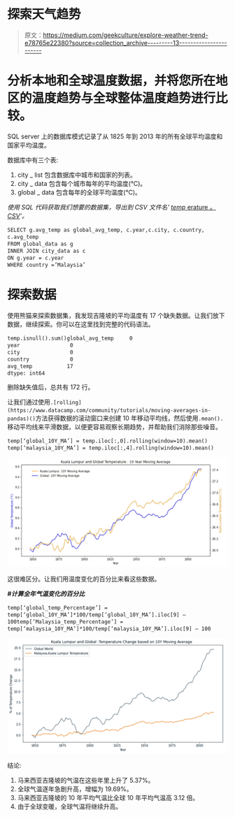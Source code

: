 # 探索天气趋势

> 原文：<https://medium.com/geekculture/explore-weather-trend-e78765e22380?source=collection_archive---------13----------------------->

# 分析本地和全球温度数据，并将您所在地区的温度趋势与全球整体温度趋势进行比较。

SQL server 上的数据库模式记录了从 1825 年到 2013 年的所有全球平均温度和国家平均温度。

数据库中有三个表:

1.  city _ list 包含数据库中城市和国家的列表。
2.  city _ data 包含每个城市每年的平均温度(°C)。
3.  global _ data 包含每年的全球平均温度(°C)。

*使用 SQL 代码获取我们想要的数据集，导出到 CSV 文件名'* [*temp* erature *。CSV*](https://github.com/HockChong/Explore-The-Weather-Trend/blob/main/temperature.csv)*’。*

```
SELECT g.avg_temp as global_avg_temp, c.year,c.city, c.country, c.avg_temp
FROM global_data as g
INNER JOIN city_data as c
ON g.year = c.year
WHERE country =’Malaysia’
```

# 探索数据

使用熊猫来探索数据集，我发现吉隆坡的平均温度有 17 个缺失数据。让我们放下数据，继续探索。你可以在这里找到完整的代码语法。

```
temp.isnull().sum()global_avg_temp     0
year                0
city                0
country             0
avg_temp           17
dtype: int64
```

删除缺失值后，总共有 172 行。

让我们通过使用`.[rolling](https://www.datacamp.com/community/tutorials/moving-averages-in-pandas)()`方法获得数据的滚动窗口来创建 10 年移动平均线，然后使用`.mean().`移动平均线来平滑数据，以便更容易观察长期趋势，并帮助我们消除那些噪音。

```
temp[‘global_10Y_MA’] = temp.iloc[:,0].rolling(window=10).mean()
temp[‘malaysia_10Y_MA’] = temp.iloc[:,4].rolling(window=10).mean()
```

![](img/4ea46c8b87a820a4228e56db895f7b56.png)

这很难区分。让我们用温度变化的百分比来看这些数据。

***#计算全年气温变化的百分比***

```
temp[‘global_temp_Percentage’] = temp[‘global_10Y_MA’]*100/temp[‘global_10Y_MA’].iloc[9] — 100temp[‘Malaysia_temp_Percentage’] = temp[‘malaysia_10Y_MA’]*100/temp[‘malaysia_10Y_MA’].iloc[9] — 100
```

![](img/237da10e0f850aabc2d433542a5683b9.png)

结论:

1.  马来西亚吉隆坡的气温在这些年里上升了 5.37%。
2.  全球气温逐年急剧升高，增幅为 19.69%。
3.  马来西亚吉隆坡的 10 年平均气温比全球 10 年平均气温高 3.12 倍。
4.  由于全球变暖，全球气温将继续升高。